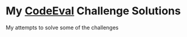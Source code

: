 My [CodeEval](https://www.codeeval.com) Challenge Solutions
============================================================

My attempts to solve some of the challenges